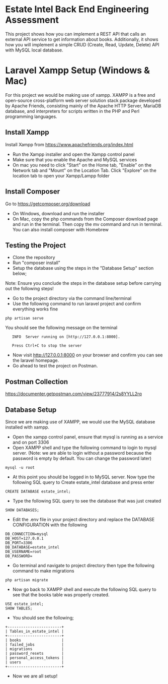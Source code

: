 # Estate Intel Back End Engineering Assessment
This project shows how you can implement a REST API that calls an external API service to get information about books. Additionally, it shows how you will implement a simple CRUD (Create, Read, Update, Delete) API with MySQL local database.

# Laravel Xampp Setup (Windows & Mac)
For this project we would be making use of xampp. XAMPP is a free and open-source cross-platform web server solution stack package developed by Apache Friends, consisting mainly of the Apache HTTP Server, MariaDB database, and interpreters for scripts written in the PHP and Perl programming languages.

## Install Xampp
Install Xampp from https://www.apachefriends.org/index.html

- Run the Xampp installer and open the Xampp control panel
- Make sure that you enable the Apache and MySQL services
- On mac you need to click "Start" on the Home tab, "Enable" on the Network tab and "Mount" on the Location Tab. Click "Explore" on the location tab to open your Xampp/Lampp folder

## Install Composer
Go to https://getcomposer.org/download

- On Windows, download and run the installer
- On Mac, copy the php commands from the Composer download page and run in the terminal. Then copy the mv command and run in terminal. You can also install composer with Homebrew

## Testing the Project
- Clone the repository
- Run "composer install"
- Setup the database using the steps in the "Database Setup" section below;

Note: Ensure you conclude the steps in the database setup before carrying out the following steps!

- Go to the project directory via the command line/terminal
- Use the following command to run laravel project and confirm everything works fine
```
php artisan serve
```
You should see the following message on the terminal
```
   INFO  Server running on [http://127.0.0.1:8000].

   Press Ctrl+C to stop the server
``` 
- Now visit http://127.0.0.1:8000 on your browser and confirm you can see the laravel homepage.
- Go ahead to test the project on Postman.


## Postman Collection
https://documenter.getpostman.com/view/23777914/2s8YYLL2rq

## Database Setup
Since we are making use of XAMPP, we would use the MySQL database installed with xampp.
- Open the xampp control panel, ensure that mysql is running as a service and on port 3306
- Open XAMPP shell and type the following command to login to mysql server. (Note: we are able to login without a password because the password is empty by default. You can change the password later)
```
mysql -u root
```
- At this point you should be logged in to MySQL server. Now type the following SQL query to Create estate_intel database and press enter
```
CREATE DATABASE estate_intel;
```
- Type the following SQL query to see the database that was just created
```
SHOW DATABASES;
```
- Edit the .env file in your project directory and replace the DATABASE CONFIGURATION with the following
```
DB_CONNECTION=mysql
DB_HOST=127.0.0.1
DB_PORT=3306
DB_DATABASE=estate_intel
DB_USERNAME=root
DB_PASSWORD=
```
- Go terminal and navigate to project directory then type the following command to make migrations
```
php artisan migrate
```
- Now go back to XAMPP shell and execute the following SQL query to see that the books table was properly created.
```
USE estate_intel;
SHOW TABLES;
```
- You should see the following;
```
+------------------------+
| Tables_in_estate_intel |
+------------------------+
| books                  |
| failed_jobs            |
| migrations             |
| password_resets        |
| personal_access_tokens |
| users                  |
+------------------------+
```
- Now we are all setup!
